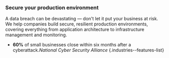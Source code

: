 ### Secure your production environment

A data breach can be devastating — don't let it put your business at risk. We help
companies build secure, resilient production environments, covering everything from
application architecture to infrastructure management and monitoring.

- **60%** of small businesses close within six months after a cyberattack.*National Cyber Security Alliance*
{.industries--features-list}
